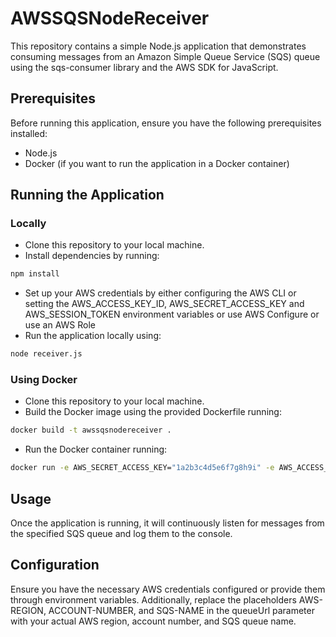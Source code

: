 # AWSSQSNodeReceiver
This repository contains a simple Node.js application that demonstrates consuming messages from an Amazon Simple Queue Service (SQS) queue using the sqs-consumer library and the AWS SDK for JavaScript.


## Prerequisites
Before running this application, ensure you have the following prerequisites installed:

- Node.js
- Docker (if you want to run the application in a Docker container)


## Running the Application

### Locally
- Clone this repository to your local machine.
- Install dependencies by running:
```bash
npm install
```
- Set up your AWS credentials by either configuring the AWS CLI or setting the AWS_ACCESS_KEY_ID, AWS_SECRET_ACCESS_KEY and AWS_SESSION_TOKEN environment variables or use AWS Configure or use an AWS Role
- Run the application locally using:
```bash
node receiver.js
```

### Using Docker
- Clone this repository to your local machine.
- Build the Docker image using the provided Dockerfile running:
```bash
docker build -t awssqsnodereceiver .
```
- Run the Docker container running: 
```bash
docker run -e AWS_SECRET_ACCESS_KEY="1a2b3c4d5e6f7g8h9i" -e AWS_ACCESS_KEY_ID="1a2b3c4d5e6f7g8h9i" -e AWS_SESSION_TOKEN="1a2b3c4d5e6f7g8h9i" awssqsnodereceiver
```


## Usage
Once the application is running, it will continuously listen for messages from the specified SQS queue and log them to the console.


## Configuration
Ensure you have the necessary AWS credentials configured or provide them through environment variables. Additionally, replace the placeholders AWS-REGION, ACCOUNT-NUMBER, and SQS-NAME in the queueUrl parameter with your actual AWS region, account number, and SQS queue name.